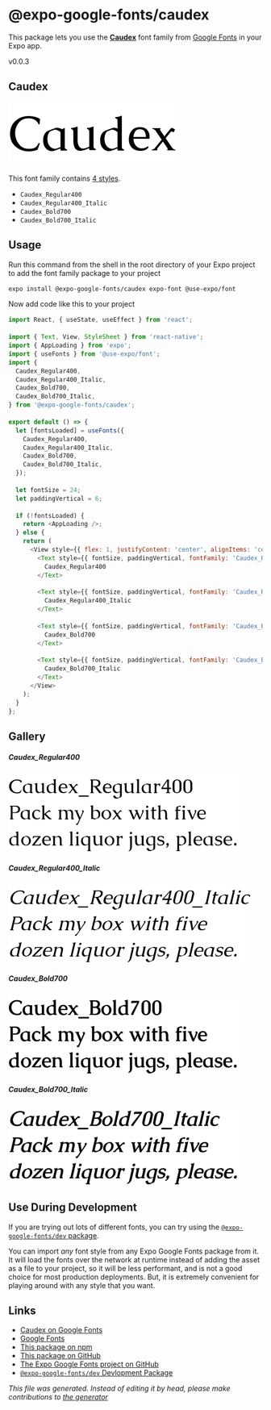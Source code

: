 # @expo-google-fonts/caudex

This package lets you use the [**Caudex**](https://fonts.google.com/specimen/Caudex) font family from [Google Fonts](https://fonts.google.com/) in your Expo app.

v0.0.3

## Caudex

![Caudex](./font-family.png)

This font family contains [4 styles](#gallery).

- `Caudex_Regular400`
- `Caudex_Regular400_Italic`
- `Caudex_Bold700`
- `Caudex_Bold700_Italic`

## Usage

Run this command from the shell in the root directory of your Expo project to add the font family package to your project
```sh
expo install @expo-google-fonts/caudex expo-font @use-expo/font
```

Now add code like this to your project
```js
import React, { useState, useEffect } from 'react';

import { Text, View, StyleSheet } from 'react-native';
import { AppLoading } from 'expo';
import { useFonts } from '@use-expo/font';
import {
  Caudex_Regular400,
  Caudex_Regular400_Italic,
  Caudex_Bold700,
  Caudex_Bold700_Italic,
} from '@expo-google-fonts/caudex';

export default () => {
  let [fontsLoaded] = useFonts({
    Caudex_Regular400,
    Caudex_Regular400_Italic,
    Caudex_Bold700,
    Caudex_Bold700_Italic,
  });

  let fontSize = 24;
  let paddingVertical = 6;

  if (!fontsLoaded) {
    return <AppLoading />;
  } else {
    return (
      <View style={{ flex: 1, justifyContent: 'center', alignItems: 'center' }}>
        <Text style={{ fontSize, paddingVertical, fontFamily: 'Caudex_Regular400' }}>
          Caudex_Regular400
        </Text>

        <Text style={{ fontSize, paddingVertical, fontFamily: 'Caudex_Regular400_Italic' }}>
          Caudex_Regular400_Italic
        </Text>

        <Text style={{ fontSize, paddingVertical, fontFamily: 'Caudex_Bold700' }}>
          Caudex_Bold700
        </Text>

        <Text style={{ fontSize, paddingVertical, fontFamily: 'Caudex_Bold700_Italic' }}>
          Caudex_Bold700_Italic
        </Text>
      </View>
    );
  }
};

```

## Gallery

##### Caudex_Regular400
![Caudex_Regular400](./e0c195632ea06158f87e86ee898119dd8a7f59788999552ed79be77c33c6a726.ttf.png)

##### Caudex_Regular400_Italic
![Caudex_Regular400_Italic](./53374860983e21bb358d83d1162c824903649ae49f873a963c665b066514bb9d.ttf.png)

##### Caudex_Bold700
![Caudex_Bold700](./09a6db433fd45eb3e1423e9947afe5b766008cc358cb482b42103970fc840676.ttf.png)

##### Caudex_Bold700_Italic
![Caudex_Bold700_Italic](./45c118976f77e53a2a5122e22cace7fb846373a14892fbb7e0ff61e1a46de1d4.ttf.png)


## Use During Development

If you are trying out lots of different fonts, you can try using the [`@expo-google-fonts/dev` package](https://www.npmjs.com/package/@expo-google-fonts/dev).

You can import *any* font style from any Expo Google Fonts package from it. It will load the fonts
over the network at runtime instead of adding the asset as a file to your project, so it will be 
less performant, and is not a good choice for most production deployments. But, it is extremely convenient
for playing around with any style that you want.

## Links

- [Caudex on Google Fonts](https://fonts.google.com/specimen/Caudex)
- [Google Fonts](https://fonts.google.com/)
- [This package on npm](https://www.npmjs.com/package/@expo-google-fonts/caudex)
- [This package on GitHub](https://github.com/expo/google-fonts/tree/master/font-packages/caudex)
- [The Expo Google Fonts project on GitHub](https://github.com/expo/google-fonts)
- [`@expo-google-fonts/dev` Devlopment Package](https://github.com/expo/google-fonts/tree/master/font-packages/dev)


*This file was generated. Instead of editing it by head, please make contributions to [the generator](https://github.com/expo/google-fonts/tree/master/packages/generator)*
